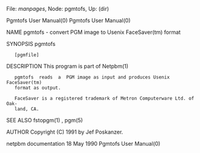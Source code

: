 File: *manpages*,  Node: pgmtofs,  Up: (dir)

Pgmtofs User Manual(0)                                  Pgmtofs User Manual(0)



NAME
       pgmtofs - convert PGM image to Usenix FaceSaver(tm) format


SYNOPSIS
       pgmtofs

       [pgmfile]


DESCRIPTION
       This program is part of Netpbm(1)

       pgmtofs  reads  a  PGM image as input and produces Usenix FaceSaver(tm)
       format as output.

       FaceSaver is a registered trademark of Metron Computerware Ltd. of Oak-
       land, CA.


SEE ALSO
       fstopgm(1) , pgm(5)



AUTHOR
       Copyright (C) 1991 by Jef Poskanzer.



netpbm documentation              18 May 1990           Pgmtofs User Manual(0)
